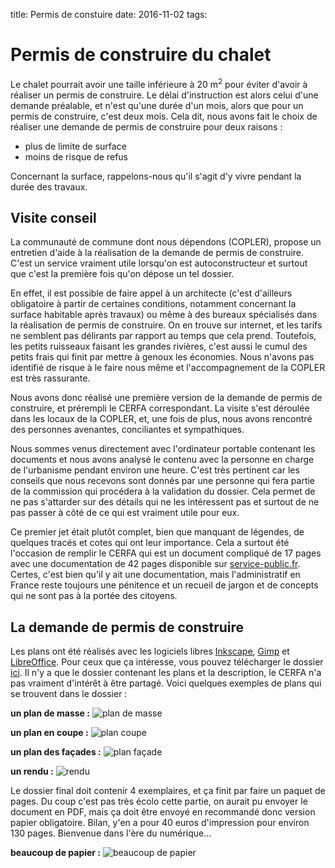 title: Permis de constuire
date: 2016-11-02
tags: 

# Permis de construire du chalet

Le chalet pourrait avoir une taille inférieure à 20 m<sup>2</sup> pour éviter d'avoir à réaliser un permis de construire. Le délai d'instruction est alors celui d'une demande préalable, et n'est qu'une durée d'un mois, alors que pour un permis de construire, c'est deux mois. Cela dit, nous avons fait le choix de réaliser une demande de permis de construire pour deux raisons :

- plus de limite de surface
- moins de risque de refus

Concernant la surface, rappelons-nous qu'il s'agit d'y vivre pendant la durée des travaux. 

## Visite conseil

La communauté de commune dont nous dépendons (COPLER), propose un entretien d'aide à la réalisation de la demande de permis de construire. C'est un service vraiment utile lorsqu'on est autoconstructeur et surtout que c'est la première fois qu'on dépose un tel dossier.

En effet, il est possible de faire appel à un architecte (c'est d'ailleurs obligatoire à partir de certaines conditions, notamment concernant la surface habitable après travaux) ou même à des bureaux spécialisés dans la réalisation de permis de construire. On en trouve sur internet, et les tarifs ne semblent pas délirants par rapport au temps que cela prend. Toutefois, les petits ruisseaux faisant les grandes rivières, c'est aussi le cumul des petits frais qui finit par mettre à genoux les économies. Nous n'avons pas identifié de risque à le faire nous même et l'accompagnement de la COPLER est très rassurante.

Nous avons donc réalisé une première version de la demande de permis de construire, et prérempli le CERFA correspondant. La visite s'est déroulée dans les locaux de la COPLER, et, une fois de plus, nous avons rencontré des personnes avenantes, conciliantes et sympathiques.

Nous sommes venus directement avec l'ordinateur portable contenant les documents et nous avons analysé le contenu avec la personne en charge de l'urbanisme pendant environ une heure. C'est très pertinent car les conseils que nous recevons sont donnés par une personne qui fera partie de la commission qui procédera à la validation du dossier. Cela permet de ne pas s'attarder sur des détails qui ne les intéressent pas et surtout de ne pas passer à côté de ce qui est vraiment utile pour eux.

Ce premier jet était plutôt complet, bien que manquant de légendes, de quelques tracés et cotes qui ont leur importance. Cela a surtout été l'occasion de remplir le CERFA qui est un document compliqué de 17 pages avec une documentation de 42 pages disponible sur [service-public.fr](https://www.service-public.fr/particuliers/vosdroits/F1986). Certes, c'est bien qu'il y ait une documentation, mais l'administratif en France reste toujours une pénitence et un recueil de jargon et de concepts qui ne sont pas à la portée des citoyens.

## La demande de permis de construire

Les plans ont été réalisés avec les logiciels libres [Inkscape](https://inkscape.org/fr/), [Gimp](https://www.gimp.org) et [LibreOffice](https://fr.libreoffice.org). Pour ceux que ça intéresse, vous pouvez télécharger le dossier [ici]({filename}/images/permis_construire/dossier_demande.pdf). Il n'y a que le dossier contenant les plans et la description, le CERFA n'a pas vraiment d'intérêt à être partagé.
Voici quelques exemples de plans qui se trouvent dans le dossier :

<b>un plan de masse :</b>
<img src="images/permis_construire/plan_de_masse.png" alt="plan de masse"/>

<b>un plan en coupe :</b>
<img src="images/permis_construire/plan_en_coupe2.png" alt="plan coupe"/>

<b>un plan des façades :</b>
<img src="images/permis_construire/plan_toitures_facades3.png" alt="plan façade"/>

<b>un rendu :</b>
<img src="images/permis_construire/rendu2.png" alt="rendu"/>

Le dossier final doit contenir 4 exemplaires, et ça finit par faire un paquet de pages. Du coup c'est pas très écolo cette partie, on aurait pu envoyer le document en PDF, mais ça doit être envoyé en recommandé donc version papier obligatoire. Bilan, y'en a pour 40 euros d'impression pour environ 130 pages. Bienvenue dans l'ère du numérique... 

<b>beaucoup de papier :</b>
<img src="images/permis_construire/papier.jpg" alt="beaucoup de papier"/>
